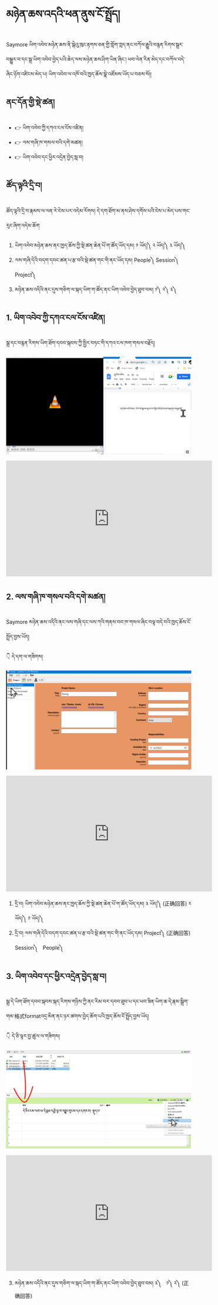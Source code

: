 # མཉེན་ཆས་འདའི་ཕན་ནུས་ངོ་སྤྲོད།

Saymore ཡིག་འབེབ་མཉེན་ཆས་ནི་སྒེའུ་ཁུང་རྟགས་ཅན་གྱི་གློག་ཀླད་ནང་བཀོལ་རྒྱུའི་བརྙན་རིགས་སྒྲར་བསྒྱུར་བ་དང་སྒྲ་ཡིག་འབེབ་བྱེད་པའི་ཆེད་ལས་མཉེན་ཆས་ཤིག་ཡིན་ཞིང་། ཕབ་ལེན་རིན་མེད་དང་བཀོལ་བདེ་ཞིང་ཉོག་འཛིངས་མེད་པ། ཡིག་འབེབ་ལ་འཁོ་བའི་ཁྱད་ཆོས་སྣེ་འཛོམས་ཡོད་པ་བཅས་སོ།།

## ནང་དོན་གྱི་སྡེ་ཚན།

- 👉 ཡིག་འབེབ་ཀྱི་དཀའ་ངལ་ངོས་འཛིན། 
- 👉 ལས་གཞི་ཁ་གསལ་བའི་དགེ་མཚན། 
- 👉 ཡིག་འབེབ་དང་ཕྱིར་འདྲེན་བྱེད་སླ་བ། 

## ཚོད་ལྟའི་དྲི་བ།

ཚོད་ལྟའི་དྲི་བ་རྣམས་ལ་ལན་རེ་ངེས་པར་འདེམ་རོགས། དེ་དག་ཐོག་མ་ནས་ཤེས་དགོས་པའི་ངེས་པ་མེད་པས་གང་རུང་ཞིག་འདེམ་ཆོག

1. ཡིག་འབེབ་མཉེན་ཆས་ནང་ཁྱད་ཆོས་ཀྱི་སྡེ་ཚན་ཆེན་པོ་ག་ཚོད་ཡོད་དམ། ༡ ཡོད།༽ ༢ ཡོད།༽ ༣ ཡོད།༽
2. ལས་གཞི་དེའི་བདག་དབང་ཚན་པ་རྩ་བའི་སྡེ་ཚན་གང་གི་ནང་ཡོད་དམ། People༽ Session༽ Project༽
3. མཉེན་ཆས་འདིའི་ནང་དུས་གཅིག་ལ་སྐད་ཡིག་ག་ཚོད་ནང་ཡིག་འབེབ་བྱེད་ཐུབ་བམ། ༡༽ ༢༽ ༣༽


## 1. ཡིག་འབེབ་ཀྱི་དཀའ་ངལ་ངོས་འཛིན།

སྒྲ་དང་བརྙན་རིགས་ཡིག་ཐོག་དབབ་སྐབས་ཀྱི་སྤྱིར་བཏང་གི་དཀའ་ངལ་ཁག་གསལ་བརྗོད།

![800](images/000001.png)

<p align="center">
<iframe width="560" height="315" src="https://www.youtube.com/embed/5oALbp-UPwg" title="YouTube video player" frameborder="0" allow="accelerometer; autoplay; clipboard-write; encrypted-media; gyroscope; picture-in-picture" allowfullscreen></iframe>
</p>

## 2. ལས་གཞི་ཁ་གསལ་བའི་དགེ་མཚན།

Saymore མཉེན་ཆས་འདིའི་ནང་ལས་གཞི་དང་ལས་ཀའི་གནས་བབ་ཁ་གསལ་ཞིང་བལྟ་བདེ་བའི་ཁྱད་ཆོས་ངོ་སྤྲོད་བྱས་ཡོད།

👇 དེ་དག་ལ་གཟིགས།

![800](images/000002.png)

<p align="center">
<iframe width="560" height="315" src="https://www.youtube.com/embed/yhHD6LB_6Hg" title="YouTube video player" frameborder="0" allow="accelerometer; autoplay; clipboard-write; encrypted-media; gyroscope; picture-in-picture" allowfullscreen></iframe>
</p>

1. དྲི་བ། ཡིག་འབེབ་མཉེན་ཆས་ནང་ཁྱད་ཆོས་ཀྱི་སྡེ་ཚན་ཆེན་པོ་ག་ཚོད་ཡོད་དམ། ༣ ཡོད།༽ (正确回答) ༢ ཡོད།༽ ༡ ཡོད།༽
2. དྲི་བ། ལས་གཞི་དེའི་བདག་དབང་ཚན་པ་རྩ་བའི་སྡེ་ཚན་གང་གི་ནང་ཡོད་དམ། Project༽ (正确回答) Session༽　People༽

## 3. ཡིག་འབེབ་དང་ཕྱིར་འདྲེན་བྱེད་སླ་བ།

སྒྲ་དེ་ཡིག་ཐོག་དབབ་སྐབས་སྐད་རིགས་གཉིས་ཀྱི་ནང་རིམ་བར་དབབ་ཐུབ་པ་དང་ཕབ་ཟིན་ཡིག་ཆ་དེ་རྣམ་སྒྲིག་གམ་格式formatའདྲ་མིན་ནང་ཉར་ཚགས་བྱེད་ཆོག་པའི་ཁྱད་ཆོས་ངོ་སྤྲོད་བྱས་ཡོད།

👇 དེ་ཅི་ལྟར་བྱ་ཚུལ་ལ་གཟིགས།

![800](images/000003.png)
 

<p align="center">
<iframe width="560" height="315" src="https://www.youtube.com/embed/wjsR0-GlU08" title="YouTube video player" frameborder="0" allow="accelerometer; autoplay; clipboard-write; encrypted-media; gyroscope; picture-in-picture" allowfullscreen></iframe>
</p>

3. མཉེན་ཆས་འདིའི་ནང་དུས་གཅིག་ལ་སྐད་ཡིག་ག་ཚོད་ནང་ཡིག་འབེབ་བྱེད་ཐུབ་བམ། ༣༽　༡༽ ༢༽ (正确回答)